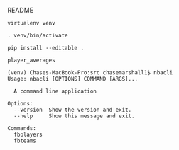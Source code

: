 README

```virtualenv venv```

```. venv/bin/activate```

```pip install --editable .```


```player_averages```


```
(venv) Chases-MacBook-Pro:src chasemarshall1$ nbacli
Usage: nbacli [OPTIONS] COMMAND [ARGS]...

  A command line application

Options:
  --version  Show the version and exit.
  --help     Show this message and exit.

Commands:
  fbplayers
  fbteams
```